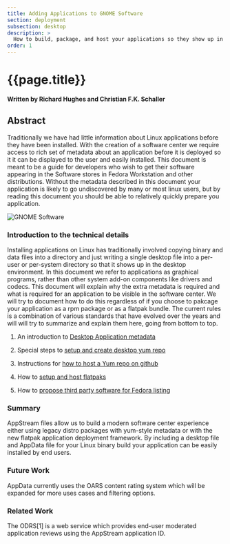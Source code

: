 ```yaml
---
title: Adding Applications to GNOME Software
section: deployment
subsection: desktop
description: >
  How to build, package, and host your applications so they show up in GUI desktop tools for easy deployment by your users.
order: 1
---
```


# {{page.title}}

**Written by Richard Hughes and Christian F.K. Schaller**

## Abstract

Traditionally we have had little information about Linux applications before they have been installed. With the creation of a software center we require access to rich set of metadata about an application before it is deployed so it it can be displayed to the user and easily installed.
This document is meant to be a guide for developers who wish to get their software appearing in the Software stores in Fedora Workstation and other distributions. Without the metadata described in this document your application is likely to go undiscovered by many or most linux users, but by reading this document you should be able to relatively quickly prepare you application.

![GNOME Software](/content/deployment/desktop/steam-gnome-software.png  "Example of Steam listing in GNOME Software")

### Introduction to the technical details

Installing applications on Linux has traditionally involved copying binary and data files into a directory and just writing a single desktop file into a per-user or per-system directory so that it shows up in the desktop environment.  In this document we refer to applications as graphical programs, rather than other system add-on components like drivers and codecs. This document will explain why the extra metadata is required and what is required for an application to be visible in the software center. We will try to document how to do this regardless of if you choose to pakcage your application as a rpm package or as a flatpak bundle. The current rules is a combination of various standards that have evolved over the years and will will try to summarize and explain them here, going from bottom to top. 

1. An introduction to [Desktop Application metadata](desktop-application-metadata-overview.html)

2. Special steps to [ setup and create desktop yum repo](desktop-software-hosting.html) 

3. Instructions for [how to host a Yum repo on github](how-to-host-yum-repo-on-github.html)

4. How to [setup and host flatpaks](how-to-setup-and-host-flatpaks.html)

5. How to [propose third party software for Fedora listing](how-to-propose-a-3rd-party-application-for-inclusion-in-fedora.html)


### Summary

AppStream files allow us to build a modern software center experience either using legacy distro packages with yum-style metadata or with the new flatpak application deployment framework. By including a desktop file and AppData file for your Linux binary build your application can be easily installed by end users.

### Future Work

AppData currently uses the OARS content rating system which will be expanded for more uses cases and filtering options.

### Related Work

The ODRS[1] is a web service which provides end-user moderated application reviews using the AppStream application ID.


